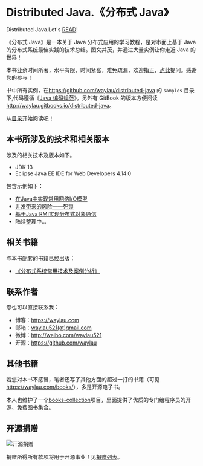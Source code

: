 # Distributed Java.《分布式 Java》

Distributed Java.Let's [READ](SUMMARY.md)!

《分布式 Java》是一本关于 Java 分布式应用的学习教程，是对市面上基于 Java 的分布式系统最佳实践的技术总结。图文并茂，并通过大量实例让你走近 Java 的世界！

本书业余时间所著，水平有限、时间紧张，难免疏漏，欢迎指正，[点此](https://github.com/waylau/distributed-java/issues)提问。感谢您的参与！

书中所有实例，在<https://github.com/waylau/distributed-java> 的 `samples` 目录下,代码遵循《[Java 编码规范](<https://github.com/waylau/java-code-conventions>)》。另外有 GitBook 的版本方便阅读 <http://waylau.gitbooks.io/distributed-java>。

从[目录](SUMMARY.md)开始阅读吧！


## 本书所涉及的技术和相关版本

涉及的相关技术及版本如下。

* JDK 13
* Eclipse Java EE IDE for Web Developers 4.14.0

包含示例如下：

* [在Java中实现常用网络I/O模型](samples/java-io-mode)
* [并发带来的风险——死锁](samples/java-concurrency)
* [基于Java RMI实现分布式对象通信](samples/java-rmi)
* 陆续整理中...


## 相关书籍

与本书配套的书籍已经出版：

* [《分布式系统常用技术及案例分析》](https://github.com/waylau/distributed-systems-technologies-and-cases-analysis)


## 联系作者

您也可以直接联系我：

* 博客：https://waylau.com
* 邮箱：[waylau521(at)gmail.com](mailto:waylau521@gmail.com)
* 微博：http://weibo.com/waylau521
* 开源：https://github.com/waylau

## 其他书籍

若您对本书不感冒，笔者还写了其他方面的超过一打的书籍（可见<https://waylau.com/books/>），多是开源电子书。

本人也维护了一个[books-collection](https://github.com/waylau/books-collection)项目，里面提供了优质的专门给程序员的开源、免费图书集合。

## 开源捐赠


![开源捐赠](https://waylau.com/images/showmethemoney-sm.jpg)

捐赠所得所有款项将用于开源事业！见[捐赠列表](https://waylau.com/donate/)。
